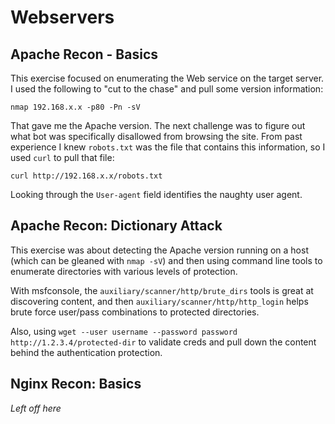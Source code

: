 # Webservers

## Apache Recon - Basics
This exercise focused on enumerating the Web service on the target server. I used the following to "cut to the chase" and pull some version information:

```
nmap 192.168.x.x -p80 -Pn -sV
```

That gave me the Apache version.  The next challenge was to figure out what bot was specifically disallowed from browsing the site.  From past experience I knew `robots.txt` was the file that contains this information, so I used `curl` to pull that file:

```
curl http://192.168.x.x/robots.txt
```

Looking through the  `User-agent` field identifies the naughty user agent.

## Apache Recon: Dictionary Attack
This exercise was about detecting the Apache version running on a host (which can be gleaned with `nmap -sV`) and then using command line tools to enumerate directories with various levels of protection.

With msfconsole, the `auxiliary/scanner/http/brute_dirs` tools is great at discovering content, and then `auxiliary/scanner/http/http_login` helps brute force user/pass combinations to protected directories.

Also, using `wget --user username --password password http://1.2.3.4/protected-dir` to validate creds and pull down the content behind the authentication protection.

## Nginx Recon: Basics
*Left off here*
